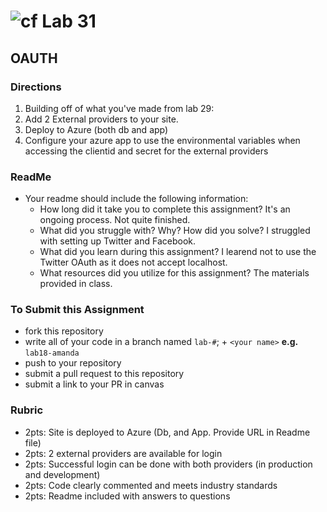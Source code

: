 # ![cf](http://i.imgur.com/7v5ASc8.png) Lab 31
## OAUTH


### Directions
1. Building off of what you've made from lab 29:
 1. Add 2 External providers to your site. 
 2. Deploy to Azure (both db and app)
 3. Configure your azure app to use the environmental variables when accessing the clientid and secret for the external providers
 
 

### ReadMe
- Your readme should include the following information:
	- How long did it take you to complete this assignment? It's an ongoing process. Not quite finished.
	- What did you struggle with? Why? How did you solve? I struggled with setting up Twitter and Facebook.
	- What did you learn during this assignment? I learend not to use the Twitter OAuth as it does not accept localhost.
    - What resources did you utilize for this assignment? The materials provided in class.
    

### To Submit this Assignment
- fork this repository
- write all of your code in a branch named `lab-#`; + `<your name>` **e.g.** `lab18-amanda`
- push to your repository
- submit a pull request to this repository
- submit a link to your PR in canvas


### Rubric
- 2pts: Site is deployed to Azure (Db, and App. Provide URL in Readme file)
- 2pts: 2 external providers are available for login
- 2pts: Successful login can be done with both providers (in production and development)
- 2pts: Code clearly commented and meets industry standards
- 2pts: Readme included with answers to questions

